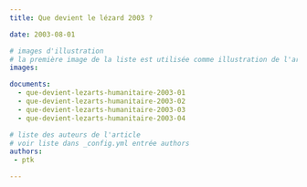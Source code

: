 ```yaml
---
title: Que devient le lézard 2003 ?

date: 2003-08-01

# images d'illustration
# la première image de la liste est utilisée comme illustration de l'article dans les pages de listing.
images:

documents:
  - que-devient-lezarts-humanitaire-2003-01
  - que-devient-lezarts-humanitaire-2003-02
  - que-devient-lezarts-humanitaire-2003-03
  - que-devient-lezarts-humanitaire-2003-04

# liste des auteurs de l'article
# voir liste dans _config.yml entrée authors
authors:
 - ptk

---
```


